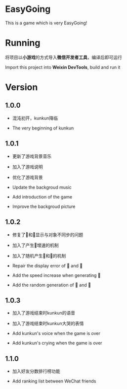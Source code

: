 # EasyGoing
This is a game which is very EasyGoing!

# Running
将项目以**小游戏**的方式导入**微信开发者工具**，编译后即可运行

Import this project into **Weixin DevTools**, build and run it

# Version

## 1.0.0
- 混沌初开，kunkun降临

- The very beginning of kunkun

## 1.0.1
- 更新了游戏背景音乐
- 加入了游戏说明
- 优化了游戏背景

- Update the backgroud music
- Add introduction of the game
- Improve the backgroud picture

## 1.0.2
- 修复了🐔和🏀显示与对象不同步的问题
- 加入了产生🐔增速的机制
- 加入了随机产生🐔和🏀的机制

- Repair the display error of 🐔 and 🏀
- Add the speed increase when generating 🐔
- Add the random generation of 🐔 and 🏀

## 1.0.3
- 加入了游戏结束时kunkun的语音
- 加入了游戏结束时kunkun大哭的表情

- Add kunkun's voice when the game is over
- Add kunkun's crying when the game is over

## 1.1.0
- 加入好友分数排行榜功能

- Add ranking list between WeChat friends
